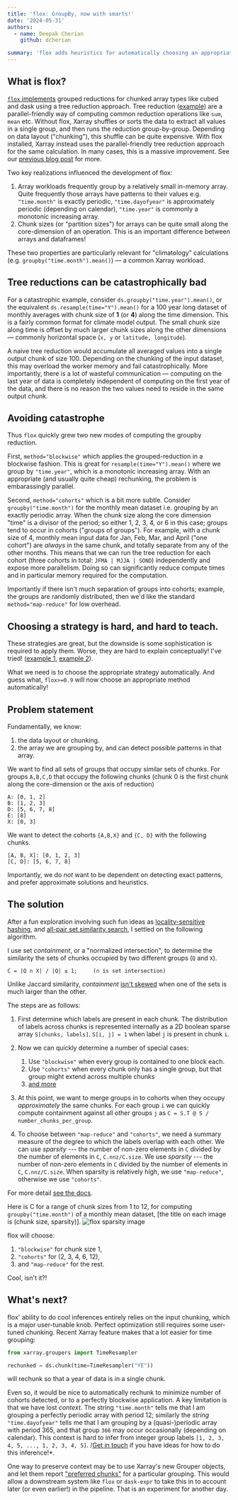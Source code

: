 ```yaml
---
title: 'flox: GroupBy, now with smarts!'
date: '2024-05-31'
authors:
  - name: Deepak Cherian
    github: dcherian

summary: 'flox adds heuristics for automatically choosing an appropriate strategy with dask arrays!'
---
```


## What is flox?

[`flox` implements](https://flox.readthedocs.io/) grouped reductions for chunked array types like cubed and dask using a tree reduction approach.
Tree reduction ([example](https://people.csail.mit.edu/xchen/gpu-programming/Lecture11-reduction.pdf)) are a parallel-friendly way of computing common reduction operations like `sum`, `mean` etc.
Without flox, Xarray shuffles or sorts the data to extract all values in a single group, and then runs the reduction group-by-group.
Depending on data layout ("chunking"), this shuffle can be quite expensive.
With flox installed, Xarray instead uses the parallel-friendly tree reduction approach for the same calculation.
In many cases, this is a massive improvement.
See our [previous blog post](https://xarray.dev/blog/flox) for more.

Two key realizations influenced the development of flox:

1. Array workloads frequently group by a relatively small in-memory array. Quite frequently those arrays have patterns to their values e.g. `"time.month"` is exactly periodic, `"time.dayofyear"` is approximately periodic (depending on calendar), `"time.year"` is commonly a monotonic increasing array.
2. Chunk sizes (or "partition sizes") for arrays can be quite small along the core-dimension of an operation. This is an important difference between arrays and dataframes!

These two properties are particularly relevant for "climatology" calculations (e.g. `groupby("time.month").mean()`) — a common Xarray workload.

## Tree reductions can be catastrophically bad

For a catastrophic example, consider `ds.groupby("time.year").mean()`, or the equivalent `ds.resample(time="Y").mean()` for a 100 year long dataset of monthly averages with chunk size of **1** (or **4**) along the time dimension.
This is a fairly common format for climate model output.
The small chunk size along time is offset by much larger chunk sizes along the other dimensions — commonly horizontal space (`x, y` or `latitude, longitude`).

A naive tree reduction would accumulate all averaged values into a single output chunk of size 100.
Depending on the chunking of the input dataset, this may overload the worker memory and fail catastrophically.
More importantly, there is a lot of wasteful communication — computing on the last year of data is completely independent of computing on the first year of the data, and there is no reason the two values need to reside in the same output chunk.

## Avoiding catastrophe

Thus `flox` quickly grew two new modes of computing the groupby reduction.

First, `method="blockwise"` which applies the grouped-reduction in a blockwise fashion.
This is great for `resample(time="Y").mean()` where we group by `"time.year"`, which is a monotonic increasing array.
With an appropriate (and usually quite cheap) rechunking, the problem is embarassingly parallel.

Second, `method="cohorts"` which is a bit more subtle.
Consider `groupby("time.month")` for the monthly mean dataset i.e. grouping by an exactly periodic array.
When the chunk size along the core dimension "time" is a divisor of the period; so either 1, 2, 3, 4, or 6 in this case; groups tend to occur in cohorts ("groups of groups").
For example, with a chunk size of 4, monthly mean input data for Jan, Feb, Mar, and April ("one cohort") are _always_ in the same chunk, and totally separate from any of the other months.
This means that we can run the tree reduction for each cohort (three cohorts in total: `JFMA | MJJA | SOND`) independently and expose more parallelism.
Doing so can significantly reduce compute times and in particular memory required for the computation.

Importantly if there isn't much separation of groups into cohorts; example, the groups are randomly distributed, then we'd like the standard `method="map-reduce"` for low overhead.

## Choosing a strategy is hard, and hard to teach.

These strategies are great, but the downside is some sophistication is required to apply them.
Worse, they are hard to explain conceptually! I've tried! ([example 1](https://discourse.pangeo.io/t/optimizing-climatology-calculation-with-xarray-and-dask/2453/20?u=dcherian), [example 2](https://discourse.pangeo.io/t/understanding-optimal-zarr-chunking-scheme-for-a-climatology/2335)).

What we need is to choose the appropriate strategy automatically.
And guess what, `flox>=0.9` will now choose an appropriate method automatically!

## Problem statement

Fundamentally, we know:

1.  the data layout or chunking.
2.  the array we are grouping by, and can detect possible patterns in that array.

We want to find all sets of groups that occupy similar sets of chunks.
For groups `A,B,C,D` that occupy the following chunks (chunk 0 is the first chunk along the core-dimension or the axis of reduction)

```
A: [0, 1, 2]
B: [1, 2, 3]
D: [5, 6, 7, 8]
E: [8]
X: [0, 3]
```

We want to detect the cohorts `{A,B,X}` and `{C, D}` with the following chunks.

```
[A, B, X]: [0, 1, 2, 3]
[C, D]: [5, 6, 7, 8]
```

Importantly, we do _not_ want to be dependent on detecting exact patterns, and prefer approximate solutions and heuristics.

## The solution

After a fun exploration involving such fun ideas as [locality-sensitive hashing](http://ekzhu.com/datasketch/lshensemble.html), and [all-pair set similarity search](https://www.cse.unsw.edu.au/~lxue/WWW08.pdf), I settled on the following algorithm.

I use set _containment_, or a "normalized intersection", to determine the similarity the sets of chunks occupied by two different groups (`Q` and `X`).

```
C = |Q ∩ X| / |Q| ≤ 1;     (∩ is set intersection)
```

Unlike Jaccard similarity, _containment_ [isn't skewed](http://ekzhu.com/datasketch/lshensemble.html) when one of the sets is much larger than the other.

The steps are as follows:

1. First determine which labels are present in each chunk. The distribution of labels across chunks
   is represented internally as a 2D boolean sparse array `S[chunks, labels]`. `S[i, j] = 1` when
   label `j` is present in chunk `i`.

1. Now we can quickly determine a number of special cases:

   1. Use `"blockwise"` when every group is contained to one block each.
   1. Use `"cohorts"` when every chunk only has a single group, but that group might extend across multiple chunks
   1. [and more](https://github.com/xarray-contrib/flox/blob/e6159a657c55fa4aeb31bcbcecb341a4849da9fe/flox/core.py#L408-L426)

1. At this point, we want to merge groups in to cohorts when they occupy _approximately_ the same chunks. For each group `i` we can quickly compute containment against
   all other groups `j` as `C = S.T @ S / number_chunks_per_group`.

1. To choose between `"map-reduce"` and `"cohorts"`, we need a summary measure of the degree to which the labels overlap with
   each other. We can use _sparsity_ --- the number of non-zero elements in `C` divided by the number of elements in `C`, `C.nnz/C.size`.
   We use _sparsity_ --- the number of non-zero elements in `C` divided by the number of elements in `C`, `C.nnz/C.size`. When sparsity is relatively high, we use `"map-reduce"`, otherwise we use `"cohorts"`.

For more detail [see the docs](https://flox.readthedocs.io/en/latest/implementation.html#heuristics).

Here is C for a range of chunk sizes from 1 to 12, for computing `groupby("time.month")` of a monthly mean dataset, [the title on each image is (chunk size, sparsity)].
![flox sparsity image](https://flox.readthedocs.io/en/latest/_images/containment.png)

flox will choose:

1. `"blockwise"` for chunk size 1,
2. `"cohorts"` for (2, 3, 4, 6, 12),
3. and `"map-reduce"` for the rest.

Cool, isn't it?!

## What's next?

flox' ability to do cool inferences entirely relies on the input chunking, which is a major user-tunable knob.
Perfect optimization still requires some user-tuned chunking.
Recent Xarray feature makes that a lot easier for time grouping:

```python
from xarray.groupers import TimeResampler

rechunked = ds.chunk(time=TimeResampler("YE"))
```

will rechunk so that a year of data is in a single chunk.

Even so, it would be nice to automatically rechunk to minimize number of cohorts detected, or to a perfectly blockwise application.
A key limitation is that we have lost _context_.
The string `"time.month"` tells me that I am grouping a perfectly periodic array with period 12; similarly
the _string_ `"time.dayofyear"` tells me that I am grouping by a (quasi-)periodic array with period 365, and that group `366` may occur occasionally (depending on calendar).
This context is hard to infer from integer group labels `[1, 2, 3, 4, 5, ..., 1, 2, 3, 4, 5]`.
/[Get in touch](https://github.com/xarray-contrib/flox/issues) if you have ideas for how to do this inference!\*.

One way to preserve context may be to use Xarray's new Grouper objects, and let them report ["preferred chunks"](https://github.com/pydata/xarray/blob/main/design_notes/grouper_objects.md#the-preferred_chunks-method-) for a particular grouping.
This would allow a downstream system like `flox` or `dask-expr` to take this in to account later (or even earlier!) in the pipeline.
That is an experiment for another day.
